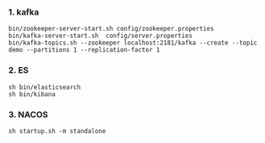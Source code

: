 ### 1. kafka
```shell
bin/zookeeper-server-start.sh config/zookeeper.properties 
bin/kafka-server-start.sh  config/server.properties
bin/kafka-topics.sh --zookeeper localhost:2181/kafka --create --topic demo --partitions 1 --replication-factor 1

```
### 2. ES
```shell
sh bin/elasticsearch
sh bin/kibana
```
### 3. NACOS
```shell
sh startup.sh -m standalone

```